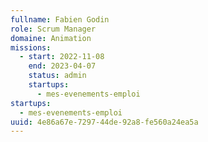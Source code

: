 ```yaml
---
fullname: Fabien Godin
role: Scrum Manager
domaine: Animation
missions:
  - start: 2022-11-08
    end: 2023-04-07
    status: admin
    startups:
      - mes-evenements-emploi
startups:
  - mes-evenements-emploi
uuid: 4e86a67e-7297-44de-92a8-fe560a24ea5a
---
```

